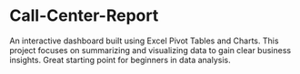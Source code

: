 # Call-Center-Report
An interactive dashboard built using Excel Pivot Tables and Charts. This project focuses on summarizing and visualizing data to gain clear business insights. Great starting point for beginners in data analysis.
